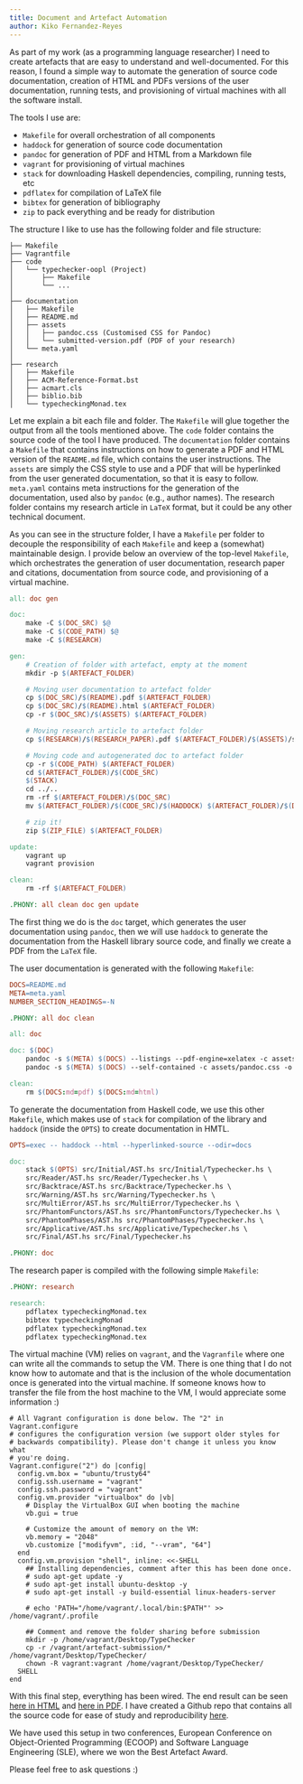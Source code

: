 ```yaml
---
title: Document and Artefact Automation
author: Kiko Fernandez-Reyes
---
```


As part of my work (as a programming language researcher) I need to create
artefacts that are easy to understand and well-documented. For this reason, I
found a simple way to automate the generation of source code documentation,
creation of HTML and PDFs versions of the user documentation, running tests, and
provisioning of virtual machines with all the software install.

The tools I use are:

- `Makefile` for overall orchestration of all components
- `haddock` for generation of source code documentation
- `pandoc` for generation of PDF and HTML from a Markdown file
- `vagrant` for provisioning of virtual machines
- `stack` for downloading Haskell dependencies, compiling, running tests, etc
- `pdflatex` for compilation of LaTeX file
- `bibtex` for generation of bibliography
- `zip` to pack everything and be ready for distribution

The structure I like to use has the following folder and file structure:

```
├── Makefile
├── Vagrantfile
├── code
│   └── typechecker-oopl (Project)
│       ├── Makefile
│       └── ...
│
├── documentation
│   ├── Makefile
│   ├── README.md
│   ├── assets
│   │   ├── pandoc.css (Customised CSS for Pandoc)
│   │   └── submitted-version.pdf (PDF of your research)
│   └── meta.yaml
│
├── research
│   ├── Makefile
│   ├── ACM-Reference-Format.bst
│   ├── acmart.cls
│   ├── biblio.bib
│   └── typecheckingMonad.tex
```

Let me explain a bit each file and folder. The `Makefile` will glue together the output from
all the tools mentioned above. The `code` folder contains the source code
of the tool I have produced. The `documentation` folder contains a `Makefile`
that contains instructions on how to generate a PDF and HTML version of the
`README.md` file, which contains the user instructions. The `assets` are simply
the CSS style to use and a PDF that will be hyperlinked from the user generated
documentation, so that it is easy to follow. `meta.yaml` contains meta instructions
for the generation of the documentation, used also by `pandoc` (e.g., author names).
The research folder contains my research article in `LaTeX` format, but it could be
any other technical document.

As you can see in the structure folder, I have a `Makefile` per folder to decouple
the responsibility of each `Makefile` and keep a (somewhat) maintainable design.
I provide below an overview of the top-level `Makefile`, which orchestrates the
generation of user documentation, research paper and citations, documentation
from source code, and provisioning of a virtual machine.

```Makefile
all: doc gen

doc:
	make -C $(DOC_SRC) $@
	make -C $(CODE_PATH) $@
	make -C $(RESEARCH)

gen:
	# Creation of folder with artefact, empty at the moment
	mkdir -p $(ARTEFACT_FOLDER)

	# Moving user documentation to artefact folder
	cp $(DOC_SRC)/$(README).pdf $(ARTEFACT_FOLDER)
	cp $(DOC_SRC)/$(README).html $(ARTEFACT_FOLDER)
	cp -r $(DOC_SRC)/$(ASSETS) $(ARTEFACT_FOLDER)

	# Moving research article to artefact folder
	cp $(RESEARCH)/$(RESEARCH_PAPER).pdf $(ARTEFACT_FOLDER)/$(ASSETS)/submitted-version.pdf

	# Moving code and autogenerated doc to artefact folder
	cp -r $(CODE_PATH) $(ARTEFACT_FOLDER)
	cd $(ARTEFACT_FOLDER)/$(CODE_SRC)
	$(STACK)
	cd ../..
	rm -rf $(ARTEFACT_FOLDER)/$(DOC_SRC)
	mv $(ARTEFACT_FOLDER)/$(CODE_SRC)/$(HADDOCK) $(ARTEFACT_FOLDER)/$(DOC_SRC)

	# zip it!
	zip $(ZIP_FILE) $(ARTEFACT_FOLDER)

update:
	vagrant up
	vagrant provision

clean:
	rm -rf $(ARTEFACT_FOLDER)

.PHONY: all clean doc gen update
```

The first thing we do is the `doc` target, which generates the user documentation
using `pandoc`, then we will use `haddock` to generate the documentation from
the Haskell library source code, and finally we create a PDF from the `LaTeX` file.

The user documentation is generated with the following `Makefile`:

```Makefile
DOCS=README.md
META=meta.yaml
NUMBER_SECTION_HEADINGS=-N

.PHONY: all doc clean

all: doc

doc: $(DOC)
	pandoc -s $(META) $(DOCS) --listings --pdf-engine=xelatex -c assets/pandoc.css -o $(DOCS:md=pdf)
	pandoc -s $(META) $(DOCS) --self-contained -c assets/pandoc.css -o $(DOCS:md=html)

clean:
	rm $(DOCS:md=pdf) $(DOCS:md=html)
```

To generate the documentation from Haskell code, we use this other `Makefile`,
which makes use of `stack` for compilation of the library and `haddock` (inside the `OPTS`)
to create documentation in HMTL.

```Makefile
OPTS=exec -- haddock --html --hyperlinked-source --odir=docs

doc:
	stack $(OPTS) src/Initial/AST.hs src/Initial/Typechecker.hs \
	src/Reader/AST.hs src/Reader/Typechecker.hs \
	src/Backtrace/AST.hs src/Backtrace/Typechecker.hs \
	src/Warning/AST.hs src/Warning/Typechecker.hs \
	src/MultiError/AST.hs src/MultiError/Typechecker.hs \
	src/PhantomFunctors/AST.hs src/PhantomFunctors/Typechecker.hs \
	src/PhantomPhases/AST.hs src/PhantomPhases/Typechecker.hs \
	src/Applicative/AST.hs src/Applicative/Typechecker.hs \
	src/Final/AST.hs src/Final/Typechecker.hs

.PHONY: doc
```

The research paper is compiled with the following simple `Makefile`:

```Makefile
.PHONY: research

research:
	pdflatex typecheckingMonad.tex
	bibtex typecheckingMonad
	pdflatex typecheckingMonad.tex
	pdflatex typecheckingMonad.tex
```

The virtual machine (VM) relies on `vagrant`, and the `Vagranfile` where one can
write all the commands to setup the VM. There is one thing that I do not know how to
automate and that is the inclusion of the whole documentation once is generated into
the virtual machine. If someone knows how to transfer the file from the host
machine to the VM, I would appreciate some information :)

```Vagrantfile
# All Vagrant configuration is done below. The "2" in Vagrant.configure
# configures the configuration version (we support older styles for
# backwards compatibility). Please don't change it unless you know what
# you're doing.
Vagrant.configure("2") do |config|
  config.vm.box = "ubuntu/trusty64"
  config.ssh.username = "vagrant"
  config.ssh.password = "vagrant"
  config.vm.provider "virtualbox" do |vb|
    # Display the VirtualBox GUI when booting the machine
    vb.gui = true

    # Customize the amount of memory on the VM:
    vb.memory = "2048"
    vb.customize ["modifyvm", :id, "--vram", "64"]
  end
  config.vm.provision "shell", inline: <<-SHELL
    ## Installing dependencies, comment after this has been done once.
    # sudo apt-get update -y
    # sudo apt-get install ubuntu-desktop -y
    # sudo apt-get install -y build-essential linux-headers-server

    # echo 'PATH="/home/vagrant/.local/bin:$PATH"' >> /home/vagrant/.profile

    ## Comment and remove the folder sharing before submission
    mkdir -p /home/vagrant/Desktop/TypeChecker
    cp -r /vagrant/artefact-submission/* /home/vagrant/Desktop/TypeChecker/
    chown -R vagrant:vagrant /home/vagrant/Desktop/TypeChecker/
  SHELL
end
```

With this final step, everything has been wired. The end result can be seen
[here in HTML](https://www.plresearcher.com/files/monadic-typechecker/README.html)
and [here in PDF](https://www.plresearcher.com/files/monadic-typechecker/README.pdf).
I have created a Github repo that contains all the source code for ease of study and
reproducibility [here](https://github.com/kikofernandez/pandoc-examples/artefact-creation).

We have used this setup in two conferences, European Conference on Object-Oriented Programming (ECOOP)
and Software Language Engineering (SLE), where we won the Best Artefact Award.

Please feel free to ask questions :)
